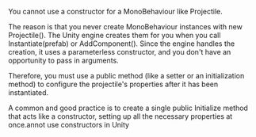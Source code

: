 You cannot use a constructor for a MonoBehaviour like Projectile.

The reason is that you never create MonoBehaviour instances with new Projectile(). The Unity engine creates them for you when you call Instantiate(prefab) or AddComponent<Projectile>(). Since the engine handles the creation, it uses a parameterless constructor, and you don't have an opportunity to pass in arguments.

Therefore, you must use a public method (like a setter or an initialization method) to configure the projectile's properties after it has been instantiated.

A common and good practice is to create a single public Initialize method that acts like a constructor, setting up all the necessary properties at once.annot use constructors in Unity
